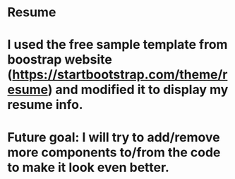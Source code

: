 # Resume
# I used the free sample template from boostrap website (https://startbootstrap.com/theme/resume) and modified it to display my resume info. 
# Future goal: I will try to add/remove more components to/from the code to make it look even better. 

